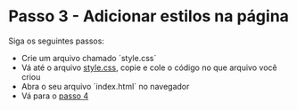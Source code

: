 # Passo 3 - Adicionar estilos na página
Siga os seguintes passos:
* Crie um arquivo chamado ´style.css´
* Vá até o arquivo [style.css](/pasta3/style.css), copie e cole o código no que arquivo você criou
* Abra o seu arquivo ´index.html´ no navegador
* Vá para o [passo 4](/pasta4/)
